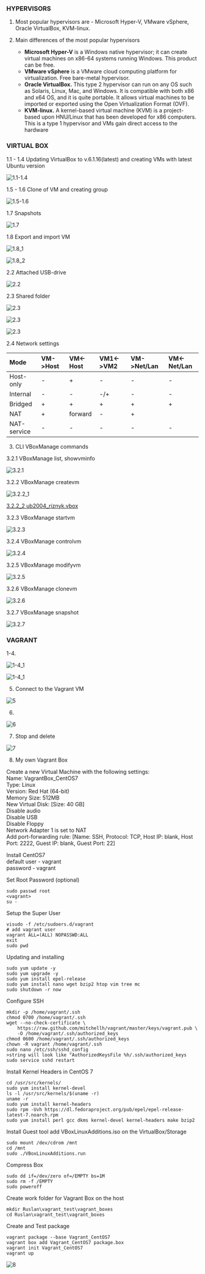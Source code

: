 ###  HYPERVISORS

1. Most popular hypervisors are - Microsoft Hyper-V, VMware vSphere, 
Oracle VirtualBox, KVM-linux.  

2. Main differences of the most popular hypervisors
    - **Microsoft Hyper-V** is a Windows native hypervisor; it can create virtual
 machines on x86-64 systems running Windows. This product can be free.
    - **VMware vSphere** is a VMware cloud computing platform for virtualization. 
 Free bare-metal hypervisor.
    - **Oracle VirtualBox.** This type 2 hypervisor can run on any OS such as Solaris, 
 Linux, Mac, and Windows. It is compatible with both x86 and x64 OS, and it is quite
 portable. It allows virtual machines to be imported or exported using the Open 
 Virtualization Format (OVF).
    - **KVM-linux.** A kernel-based virtual machine (KVM) is a project-based upon
 HNU/Linux that has been developed for x86 computers. This is a type 1 hypervisor and 
 VMs gain direct access to the hardware
 
### VIRTUAL BOX

1.1 - 1.4 Updating VirtualBox to v.6.1.16(latest) and creating VMs with latest Ubuntu version  

![1.1-1.4](./screenshots/2020-12-15_122202.jpg)  

1.5 - 1.6 Clone of VM and creating group  
 
![1.5-1.6](./screenshots/2020-12-15_144246.jpg)

1.7 Snapshots  

![1.7](./screenshots/2020-12-21_170743.jpg)  

1.8 Export and import VM  

![1.8_1](./screenshots/2020-12-15_172123.jpg)  

![1.8_2](./screenshots/2020-12-15_172456.jpg)  

2.2 Attached USB-drive  

![2.2](./screenshots/2020-12-15_175743.jpg)  

2.3 Shared folder  

![2.3](./screenshots/2020-12-21_172643.jpg)  

![2.3](./screenshots/2020-12-15_203921.jpg)  

![2.3](./screenshots/2020-12-15_203742.jpg)  

2.4 Network settings  

|     Mode    | VM->Host | VM<-Host | VM1<->VM2 | VM->Net/Lan | VM<-Net/Lan |
|:-----------|:--------|:--------|:---------|:-----------|:-----------|
| Host-only   |    -      |    +      |    -       |      -       |     -       |
| Internal    |     -     |    -      |      -/+     |       -      |      -       |
| Bridged     |    +      |    +      |    +       |     +        |     +        |
| NAT         |     +     |     forward     |      -     |      +       |            |
| NAT-service |    -      |     -    |     -      |     -        |      -       |


3. CLI VBoxManage commands  

3.2.1 VBoxManage list, showvminfo  

![3.2.1](./screenshots/2020-12-15_171430.jpg)

3.2.2 VBoxManage createvm  

![3.2.2_1](./screenshots/2020-12-21_150302.jpg)  

[3.2.2_2 ub2004_riznyk.vbox](./ub2004_riznyk/ub2004_riznyk.vbox)  

3.2.3 VBoxManage startvm  

![3.2.3](./screenshots/2020-12-21_151031.jpg)  

3.2.4 VBoxManage controlvm  

![3.2.4](./screenshots/2020-12-21_152505.jpg)  

3.2.5 VBoxManage modifyvm  

![3.2.5](./screenshots/2020-12-21_153536.jpg)  

3.2.6 VBoxManage clonevm  

![3.2.6](./screenshots/2020-12-21_155059.jpg)  

3.2.7 VBoxManage snapshot  

![3.2.7](./screenshots/2020-12-21_160029.jpg)  


### VAGRANT  

1-4.  

![1-4_1](./screenshots/2020-12-21_174101.jpg)  

![1-4_1](./screenshots/2020-12-21_235324.jpg)  

5. Connect to the Vagrant VM  

![5](./screenshots/2020-12-21_235910.jpg)  

6. 

![6](./screenshots/2020-12-21_235951.jpg)  

7. Stop and delete  

![7](./screenshots/2020-12-22_001500.jpg)  

8. My own Vagrant Box  

Create a new Virtual Machine with the following settings:  
Name: VagrantBox_CentOS7  
Type: Linux  
Version: Red Hat (64-bit)  
Memory Size: 512MB  
New Virtual Disk: [Size: 40 GB]  
Disable audio  
Disable USB  
Disable Floppy  
Network Adapter 1 is set to NAT  
Add port-forwarding rule: [Name: SSH, Protocol: TCP, Host IP: blank, Host Port: 2222, Guest IP: blank, Guest Port: 22]  

Install CentOS7  
default user - vagrant  
password - vagrant  

Set Root Password (optional) 
```
sudo passwd root  
<vagrant>  
su - 
```

Setup the Super User  
```
visudo -f /etc/sudoers.d/vagrant
# add vagrant user
vagrant ALL=(ALL) NOPASSWD:ALL
exit
sudo pwd
```



Updating and installing 
```
sudo yum update -y
sudo yum upgrade -y
sudo yum install epel-release
sudo yum install nano wget bzip2 htop vim tree mc
sudo shutdown -r now
```

Configure SSH  
```
mkdir -p /home/vagrant/.ssh
chmod 0700 /home/vagrant/.ssh
wget --no-check-certificate \
    https://raw.github.com/mitchellh/vagrant/master/keys/vagrant.pub \
    -O /home/vagrant/.ssh/authorized_keys
chmod 0600 /home/vagrant/.ssh/authorized_keys
chown -R vagrant /home/vagrant/.ssh
sudo nano /etc/ssh/sshd_config
>string will look like "AuthorizedKeysFile %h/.ssh/authorized_keys
sudo service sshd restart
```

Install Kernel Headers in CentOS 7  
```
cd /usr/src/kernels/  
sudo yum install kernel-devel  
ls -l /usr/src/kernels/$(uname -r)  
uname -r
sudo yum install kernel-headers
sudo rpm -Uvh https://dl.fedoraproject.org/pub/epel/epel-release-latest-7.noarch.rpm
sudo yum install perl gcc dkms kernel-devel kernel-headers make bzip2
```

Install Guest tool 
add VBoxLinuxAdditions.iso on the VirtualBox/Storage  
```
sudo mount /dev/cdrom /mnt 
cd /mnt
sudo ./VBoxLinuxAdditions.run
```

Compress Box  
```
sudo dd if=/dev/zero of=/EMPTY bs=1M
sudo rm -f /EMPTY
sudo poweroff
```

Create work folder for Vagrant Box on the host   
```
mkdir Ruslan\vagrant_test\vagrant_boxes
cd Ruslan\vagrant_test\vagrant_boxes
```

Create and Test package  
```
vagrant package --base Vagrant_CentOS7
vagrant box add Vagrant_CentOS7 package.box
vagrant init Vagrant_CentOS7
vagrant up
```

![8](./screenshots/2020-12-23_125748.jpg)

